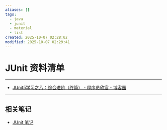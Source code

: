 ```yaml
---
aliases: []
tags:
  - java
  - junit
  - material
  - list
created: 2025-10-07 02:28:02
modified: 2025-10-07 02:29:41
---
```


# JUnit 资料清单

---

* [JUnit5学习之八：综合进阶（终篇） - 程序员欣宸 - 博客园](https://www.cnblogs.com/bolingcavalry/p/14461719.html)

---

## 相关笔记

* [JUnit 笔记](Java_JUnit_Note.md)